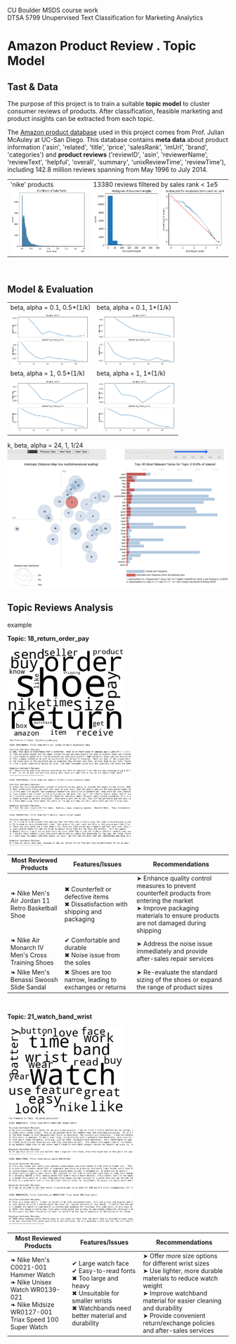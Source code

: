 CU Boulder MSDS course work <br>
DTSA 5799 Unupervised Text Classification for Marketing Analytics <br>

# Amazon Product Review . Topic Model

## Tast & Data

The purpose of this project is to train a suitable **topic model** to cluster consumer reviews of products. After classification, feasible marketing and product insights can be extracted from each topic.

The [Amazon product database](https://cseweb.ucsd.edu/~jmcauley/datasets/amazon/links.html) used in this project comes from Prof. Julian McAuley at UC-San Diego. This database contains **meta data** about product information ('asin', 'related', 'title', 'price', 'salesRank', 'imUrl', 'brand', 'categories') and **product reviews** ('reviewID', 'asin', 'reviewerName', 'reviewText', 'helpful', 'overall', 'summary', 'unixReviewTime', 'reviewTime'), including 142.8 million reviews spanning from May 1996 to July 2014.

|||
|---|---|
|'nike' products<br><img src="pic/counts_salesrank.png" alt="counts_salesrank" height="150"/>|13380 reviews filtered by sales rank < 1e5<br><img src='pic/doc_len_vocab_term_rank.png' alt='doc_cob' height='150'/>|

<br>



## Model & Evaluation

|||
|---|---|
| beta, alpha = 0.1, 0.5*(1/k) | beta, alpha = 0.1, 1*(1/k) |
|<img src='pic/01_05.png' height='120'>|<img src='pic/01_1.png' height='120'>|
| beta, alpha = 1, 0.5*(1/k) | beta, alpha = 1, 1*(1/k) |
|<img src='pic/1_05.png' height='120'>|<img src='pic/1_1.png' height='120'>|

k, beta, alpha = 24, 1, 1/24<br>
<img src="pic/pyLDAvis_24_1_1.png" alt="LDAVis" width="600"/>


## Topic Reviews Analysis

example

**Topic: 18_return_order_pay**

<img src='pic/return_order_pay.png' height='200'> <img src='pic/reviews_18.png' height='250'>
<br>

|Most Reviewed Products| Features/Issues |Recommendations|
|---|---|---|
|❧ Nike Men's Air Jordan 11 Retro Basketball Shoe |✖ Counterfeit or defective items<br>✖ Dissatisfaction with shipping and packaging |➤ Enhance quality control measures to prevent counterfeit products from entering the market<br>➤ Improve packaging materials to ensure products are not damaged during shipping |
|❧ Nike Air Monarch IV Men's Cross Training Shoes |✔ Comfortable and durable<br>✖ Noise issue from the soles |➤ Address the noise issue immediately and provide after-sales repair services |
|❧ Nike Men's Benassi Swoosh Slide Sandal |✖ Shoes are too narrow, leading to exchanges or returns | ➤ Re-evaluate the standard sizing of the shoes or expand the range of product sizes |

<br>

**Topic: 21_watch_band_wrist**

<img src='pic/watch_band_wrist.png' height='200'> <img src='pic/reviews_21.png' height='250'>
<br>

|Most Reviewed Products | Features/Issues | Recommendations |
|---|---|---|
|❧ Nike Men's C0021-001 Hammer Watch<br>❧ Nike Unisex Watch WR0139-021<br>❧ Nike Midsize WR0127-001 Triax Speed 100 Super Watch |✔ Large watch face<br>✔ Easy-to-read fonts<br>✖ Too large and heavy<br>✖ Unsuitable for smaller wrists<br>✖ Watchbands need better material and durability |➤ Offer more size options for different wrist sizes<br>➤ Use lighter, more durable materials to reduce watch weight<br>➤ Improve watchband material for easier cleaning and durability<br>➤ Provide convenient return/exchange policies and after-sales services |
